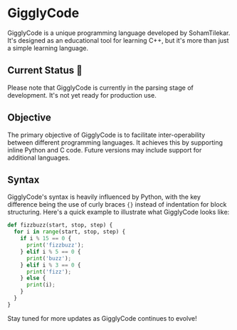 # GigglyCode
GigglyCode is a unique programming language developed by SohamTilekar. It's designed as an educational tool for learning C++, but it's more than just a simple learning language.

## Current Status :construction:
Please note that GigglyCode is currently in the parsing stage of development. It's not yet ready for production use.

## Objective
The primary objective of GigglyCode is to facilitate inter-operability between different programming languages. It achieves this by supporting inline Python and C code. Future versions may include support for additional languages.

## Syntax
GigglyCode's syntax is heavily influenced by Python, with the key difference being the use of curly braces `{}` instead of indentation for block structuring. Here's a quick example to illustrate what GigglyCode looks like:

```python
def fizzbuzz(start, stop, step) {
  for i in range(start, stop, step) {
    if i % 15 == 0 {
      print('fizzbuzz');
    } elif i % 5 == 0 {
      print('buzz');
    } elif i % 3 == 0 {
      print('fizz');
    } else {
      print(i);
    }
  }
}
```
Stay tuned for more updates as GigglyCode continues to evolve!
